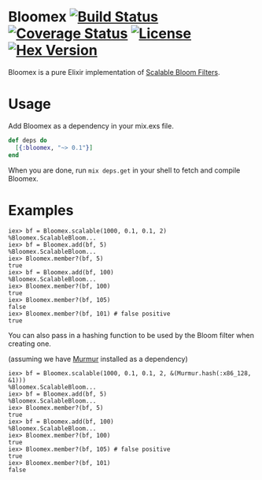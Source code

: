 Bloomex [![Build Status](https://img.shields.io/travis/gmcabrita/bloomex.svg?style=flat)](https://travis-ci.org/gmcabrita/bloomex) [![Coverage Status](https://img.shields.io/coveralls/gmcabrita/bloomex.svg?style=flat)](https://coveralls.io/r/gmcabrita/bloomex?branch=master) [![License](http://img.shields.io/hexpm/l/bloomex.svg?style=flat)](https://github.com/gmcabrita/bloomex/blob/master/LICENSE) [![Hex Version](http://img.shields.io/hexpm/v/bloomex.svg?style=flat)](https://hex.pm/packages/bloomex)
=======

Bloomex is a pure Elixir implementation of [Scalable Bloom Filters](http://asc.di.fct.unl.pt/~nmp/pubs/ref--04.pdf).

# Usage

Add Bloomex as a dependency in your mix.exs file.

```elixir
def deps do
  [{:bloomex, "~> 0.1"}]
end
```

When you are done, run `mix deps.get` in your shell to fetch and compile Bloomex.

# Examples

```iex
iex> bf = Bloomex.scalable(1000, 0.1, 0.1, 2)
%Bloomex.ScalableBloom...
iex> bf = Bloomex.add(bf, 5)
%Bloomex.ScalableBloom...
iex> Bloomex.member?(bf, 5)
true
iex> bf = Bloomex.add(bf, 100)
%Bloomex.ScalableBloom...
iex> Bloomex.member?(bf, 100)
true
iex> Bloomex.member?(bf, 105)
false
iex> Bloomex.member?(bf, 101) # false positive
true
```

You can also pass in a hashing function to be used by the Bloom filter when creating one.

(assuming we have [Murmur](https://hex.pm/packages/murmur/) installed as a dependency)

```iex
iex> bf = Bloomex.scalable(1000, 0.1, 0.1, 2, &(Murmur.hash(:x86_128, &1)))
%Bloomex.ScalableBloom...
iex> bf = Bloomex.add(bf, 5)
%Bloomex.ScalableBloom...
iex> Bloomex.member?(bf, 5)
true
iex> bf = Bloomex.add(bf, 100)
%Bloomex.ScalableBloom...
iex> Bloomex.member?(bf, 100)
true
iex> Bloomex.member?(bf, 105) # false positive
true
iex> Bloomex.member?(bf, 101)
false
``````
